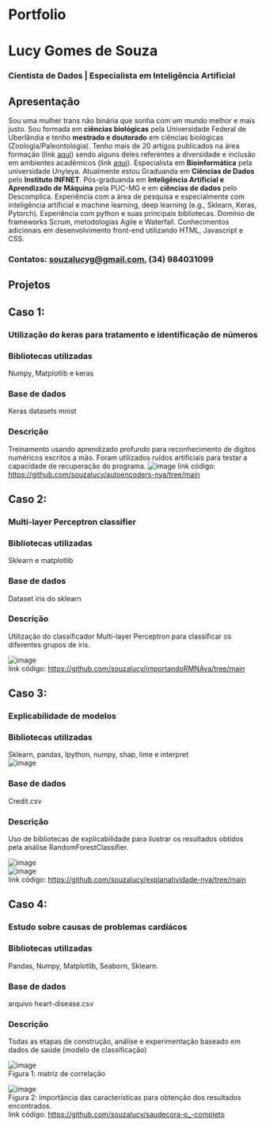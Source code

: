 # Portfolio
# Lucy Gomes de Souza
### Cientista de Dados | Especialista em Inteligência Artificial

## Apresentação

Sou uma mulher trans não binária que sonha com um mundo melhor e mais justo. Sou formada em **ciências biológicas** pela Universidade Federal de Uberlândia e tenho **mestrado e doutorado** em ciências biológicas (Zoologia/Paleontologia). Tenho mais de 20 artigos publicados na área formação (link [aqui](https://drive.google.com/drive/folders/1CfPFaUpHO_4ErGDjUGNTMiSYs2J7-fwq?usp=drive_link)) sendo alguns deles referentes a diversidade e inclusão em ambientes acadêmicos (link [aqui](https://drive.google.com/drive/folders/11Q2HYoz-rivWxeK3xw6aHjxxygkNUIjX?usp=drive_link)). Especialista em **Bioinformática** pela universidade Unyleya. Atualmente estou Graduanda em **Ciências de Dados** pelo **Instituto INFNET**. Pós-graduanda em **Inteligência Artificial e Aprendizado de Máquina** pela PUC-MG e em **ciências de dados** pelo Descomplica. Experiência com a área de pesquisa e especialmente com inteligência artificial e machine learning, deep learning (e.g., Sklearn, Keras, Pytorch). Experiência com python e suas principais bibliotecas. Domínio de frameworks Scrum, metodologias Agile e Waterfall. Conhecimentos adicionais em desenvolvimento front-end utilizando HTML, Javascript e CSS.

### Contatos: souzalucyg@gmail.com, (34) 984031099

## Projetos

## Caso 1:
### Utilização do keras para tratamento e identificação de números

### Bibliotecas utilizadas
Numpy, Matplotlib e keras

### Base de dados
Keras datasets mnist

### Descrição
Treinamento usando aprendizado profundo para reconhecimento de digitos numéricos escritos a mão. Foram utilizados ruídos artificiais para testar a capacidade de recuperação do programa.
![image](https://github.com/souzalucy/autoencoders-nya/assets/59371771/5e6b67dd-f37c-4b87-b23e-aa8cd44201aa)
link código: https://github.com/souzalucy/autoencoders-nya/tree/main

## Caso 2:
### Multi-layer Perceptron classifier

### Bibliotecas utilizadas
Sklearn e matplotlib

### Base de dados
Dataset iris do sklearn

### Descrição
Utilização do classificador Multi-layer Perceptron para classificar os diferentes grupos de iris. 

![image](https://github.com/souzalucy/importandoRMNAya/assets/59371771/4bcdbac8-37e5-4be4-9102-f7d5a57b1ad3)
<br/>
link código: https://github.com/souzalucy/importandoRMNAya/tree/main

## Caso 3:
### Explicabilidade de modelos 

### Bibliotecas utilizadas
Sklearn, pandas, Ipython, numpy, shap, lime e interpret
<br/>
![image](https://github.com/souzalucy/explanatividade-nya/assets/59371771/b8cbfbc9-9193-451a-b726-bebd218bc62a)

### Base de dados
Credit.csv

### Descrição
Uso de bibliotecas de explicabilidade para ilustrar os resultados obtidos pela análise RandomForestClassifier.

![image](https://github.com/souzalucy/explanatividade-nya/assets/59371771/4584b2a1-a649-4a6a-8744-fbdfa454a33a)
<br/>
![image](https://github.com/souzalucy/explanatividade-nya/assets/59371771/bb46d16b-aaeb-4e2b-9590-2372f2cb6710)
<br/>
link código: https://github.com/souzalucy/explanatividade-nya/tree/main

## Caso 4: 
### Estudo sobre causas de problemas cardiácos
### Bibliotecas utilizadas
Pandas, Numpy, Matplotlib, Seaborn, Sklearn.

### Base de dados
arquivo heart-disease.csv

### Descrição
Todas as etapas de construção, análise e experimentação baseado em dados de saúde (modelo de classificação)

![image](https://github.com/souzalucy/saudecora-o_-completo/assets/59371771/b8145eed-aaab-46fb-9ecb-c44a97a9138c)
<br/>
Figura 1: matriz de correlação

![image](https://github.com/souzalucy/saudecora-o_-completo/assets/59371771/bf4ad470-bfb4-4a04-af28-02c3d5f1a509)
<br/>
Figura 2: importância das características para obtenção dos resultados encontrados.
<br/>
link código: https://github.com/souzalucy/saudecora-o_-completo
